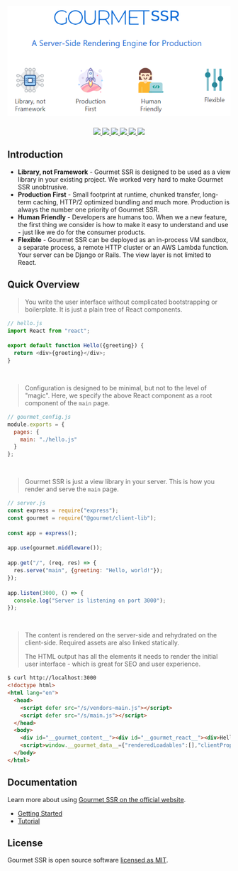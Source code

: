<h1 align="center">
  <a href="https://ssr.gourmetjs.org">
    <img src="/docs/assets/big-banner.png" alt="Gourmet SSR">
  </a>
</h1>

<p align="center">
  <a href="https://www.npmjs.com/package/@gourmet/group-core">
    <img src="https://img.shields.io/npm/v/@gourmet/group-core.svg">
  </a>
  <a href="https://github.com/gourmetjs/gourmet-ssr/commits/master">
    <img src="https://img.shields.io/github/last-commit/gourmetjs/gourmet-ssr.svg">
  </a>
  <a href="https://github.com/gourmetjs/gourmet-ssr/issues">
    <img src="https://img.shields.io/github/issues/gourmetjs/gourmet-ssr.svg">
  </a>
  <a href="https://nodejs.org">
    <img src="https://img.shields.io/node/v/@gourmet/preset-core.svg">
  </a>
  <a href="https://nodejs.org">
    <img src="https://img.shields.io/website/https/ssr.gourmetjs.org.svg">
  </a>
  <a href="https://github.com/gourmetjs/gourmet-ssr/blob/master/LICENSE">
    <img src="https://img.shields.io/github/license/gourmetjs/gourmet-ssr.svg">
  </a>
</p>

## Introduction

- **Library, not Framework** - Gourmet SSR is designed to be used as a view library in your existing project. We worked very hard to make Gourmet SSR unobtrusive.
- **Production First** - Small footprint at runtime, chunked transfer, long-term caching, HTTP/2 optimized bundling and much more. Production is always the number one priority of Gourmet SSR.
- **Human Friendly** - Developers are humans too. When we a new feature, the first thing we consider is how to make it easy to understand and use - just like we do for the consumer products.
- **Flexible** - Gourmet SSR can be deployed as an in-process VM sandbox, a separate process, a remote HTTP cluster or an AWS Lambda function. Your server can be Django or Rails. The view layer is not limited to React.

## Quick Overview

> You write the user interface without complicated bootstrapping or boilerplate. It is just a plain tree of React components.

```js
// hello.js
import React from "react";

export default function Hello({greeting}) {
  return <div>{greeting}</div>;
}
```
<br>

> Configuration is designed to be minimal, but not to the level of "magic". Here, we specify the above React component as a root component of the `main` page.

```js
// gourmet_config.js
module.exports = {
  pages: {
    main: "./hello.js"
  }
};
```
<br>

> Gourmet SSR is just a view library in your server. This is how you render and serve the `main` page.

```js
// server.js
const express = require("express");
const gourmet = require("@gourmet/client-lib");

const app = express();

app.use(gourmet.middleware());

app.get("/", (req, res) => {
  res.serve("main", {greeting: "Hello, world!"});
});

app.listen(3000, () => {
  console.log("Server is listening on port 3000");
});
```
<br>

> The content is rendered on the server-side and rehydrated on the client-side.
> Required assets are also linked statically.
>
> The HTML output has all the elements it needs to render the initial user interface - which is great for SEO and user experience.

```html
$ curl http://localhost:3000
<!doctype html>
<html lang="en">
  <head>
    <script defer src="/s/vendors~main.js"></script>
    <script defer src="/s/main.js"></script>
  </head>
  <body>
    <div id="__gourmet_content__"><div id="__gourmet_react__"><div>Hello, world!</div></div></div>
    <script>window.__gourmet_data__={"renderedLoadables":[],"clientProps":{"greeting":"Hello, world!"},"reactClientRender":"hydrate"};</script>
  </body>
</html>
```

## Documentation

Learn more about using [Gourmet SSR on the official website](https://ssr.gourmetjs.org).

- [Getting Started](https://ssr.gourmetjs.org/docs/getting-started)
- [Tutorial](https://ssr.gourmetjs.org/docs/tutorial-1)

## License

Gourmet SSR is open source software [licensed as MIT](https://github.com/gourmetjs/gourmet-ssr/blob/master/LICENSE).
